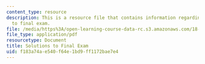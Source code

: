 ```yaml
---
content_type: resource
description: This is a resource file that contains information regarding solutions
  to final exam.
file: /media/https%3A/open-learning-course-data-rc.s3.amazonaws.com/18-05-introduction-to-probability-and-statistics-spring-2014/f183a74ae540f64e1bd9ff1172bae7e4_MIT18_05S14_Exam_Final_Sol.pdf
file_type: application/pdf
resourcetype: Document
title: Solutions to Final Exam
uid: f183a74a-e540-f64e-1bd9-ff1172bae7e4
---
```

